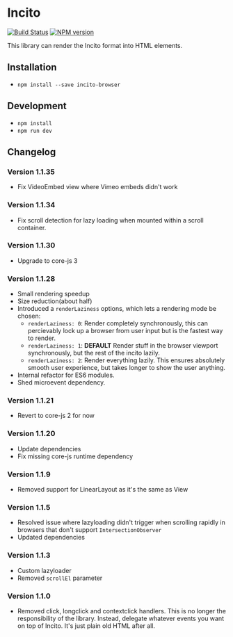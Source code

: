 # Incito

[![Build Status](https://travis-ci.org/shopgun/incito-browser.svg?branch=develop)](https://travis-ci.org/shopgun/incito-browser)
[![NPM version](https://img.shields.io/npm/v/incito-browser.svg?style=flat)](https://npmjs.org/package/incito-browser)

This library can render the Incito format into HTML elements.

## Installation

- `npm install --save incito-browser`

## Development

- `npm install`
- `npm run dev`

## Changelog

### Version 1.1.35
- Fix VideoEmbed view where Vimeo embeds didn't work

### Version 1.1.34
- Fix scroll detection for lazy loading when mounted within a scroll container.

### Version 1.1.30
- Upgrade to core-js 3

### Version 1.1.28

- Small rendering speedup
- Size reduction(about half)
- Introduced a `renderLaziness` options, which lets a rendering mode be chosen:
    - `renderLaziness: 0`: Render completely synchronously, this can percievably lock up a browser from user input but is the fastest way to render.
    - `renderLaziness: 1`: **DEFAULT** Render stuff in the browser viewport synchronously, but the rest of the incito lazily.
    - `renderLaziness: 2`: Render everything lazily. This ensures absolutely smooth user experience, but takes longer to show the user anything.
- Internal refactor for ES6 modules.
- Shed microevent dependency.

### Version 1.1.21

- Revert to core-js 2 for now

### Version 1.1.20

- Update dependencies
- Fix missing core-js runtime dependency

### Version 1.1.9

- Removed support for LinearLayout as it's the same as View

### Version 1.1.5

- Resolved issue where lazyloading didn't trigger when scrolling rapidly in browsers that don't support `IntersectionObserver`
- Updated dependencies

### Version 1.1.3

- Custom lazyloader
- Removed `scrollEl` parameter

### Version 1.1.0

- Removed click, longclick and contextclick handlers. This is no longer the responsibility of the library. Instead, delegate whatever events you want on top of Incito. It's just plain old HTML after all.
